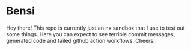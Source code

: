 

# Bensi

Hey there! This repo is currently just an nx sandbox that I use to test out some things. Here you can expect to see terrible commit messages, generated code and failed github action workflows. Cheers.
